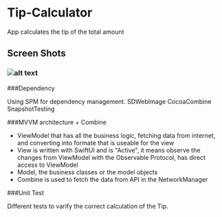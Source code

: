 #  Tip-Calculator

App calculates the tip of the total amount 



## Screen Shots

### ![alt text](https://github.com/devwork99/MVVM-TShirtStore/blob/dev/tip-calculator/Screenshots/tipcal_story.png?raw=true)


###Dependency

Using SPM for dependency management.
SDWebImage
CocoaCombine
SnapshotTesting

###MVVM architecture + Combine
- ViewModel that has all the business logic, fetching data from internet, and converting into formate that is useable for the view
- View is written with SwiftUI and is "Active", it means observe the changes from ViewModel with the Observable Protocol, has direct access to ViewModel
- Model, the business classes or the model objects
- Combine is used to fetch the data from API in the NetworkManager

###Unit Test

Different tests to varify the correct calculation of the Tip.

